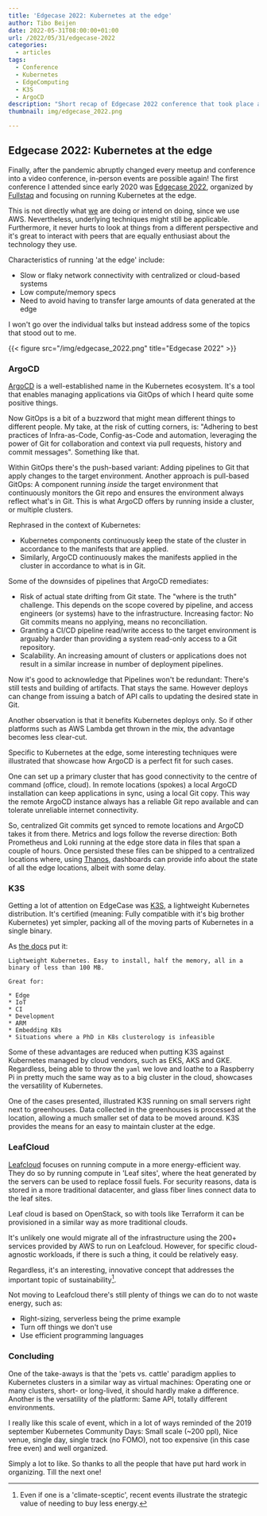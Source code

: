 ```yaml
---
title: 'Edgecase 2022: Kubernetes at the edge'
author: Tibo Beijen
date: 2022-05-31T08:00:00+01:00
url: /2022/05/31/edgecase-2022
categories:
  - articles
tags:
  - Conference
  - Kubernetes
  - EdgeComputing
  - K3S
  - ArgoCD
description: "Short recap of Edgecase 2022 conference that took place at may 24th in Utrecht NL."
thumbnail: img/edgecase_2022.png

---
```

## Edgecase 2022: Kubernetes at the edge

Finally, after the pandemic abruptly changed every meetup and conference into a video conference, in-person events are possible again! The first conference I attended since early 2020 was [Edgecase 2022](https://www.fullstaq.com/edgecase-2022), organized by [Fullstaq](https://www.fullstaq.com/) and focusing on running Kubernetes at the edge.

This is not directly what [we](https://www.nu.nl) are doing or intend on doing, since we use AWS. Nevertheless, underlying techniques might still be applicable. Furthermore, it never hurts to look at things from a different perspective and it's great to interact with peers that are equally enthusiast about the technology they use.

Characteristics of running 'at the edge' include:

* Slow or flaky network connectivity with centralized or cloud-based systems
* Low compute/memory specs
* Need to avoid having to transfer large amounts of data generated at the edge

I won't go over the individual talks but instead address some of the topics that stood out to me.

{{< figure src="/img/edgecase_2022.png" title="Edgecase 2022" >}}

### ArgoCD

[ArgoCD](https://argoproj.github.io/cd/) is a well-established name in the Kubernetes ecosystem. It's a tool that enables managing applications via GitOps of which I heard quite some positive things.

Now GitOps is a bit of a buzzword that might mean different things to different people. My take, at the risk of cutting corners, is: "Adhering to best practices of Infra-as-Code, Config-as-Code and automation, leveraging the power of Git for collaboration and context via pull requests, history and commit messages". Something like that.

Within GitOps there's the push-based variant: Adding pipelines to Git that apply changes to the target environment. Another approach is pull-based GitOps: A component running _inside_ the target environment that continuously monitors the Git repo and ensures the environment always reflect what's in Git. This is what ArgoCD offers by running inside a cluster, or multiple clusters.

Rephrased in the context of Kubernetes:
* Kubernetes components continuously keep the state of the cluster in accordance to the manifests that are applied.
* Similarly, ArgoCD continuously makes the manifests applied in the cluster in accordance to what is in Git.

Some of the downsides of pipelines that ArgoCD remediates:

* Risk of actual state drifting from Git state. The "where is the truth" challenge. This depends on the scope covered by pipeline, and access engineers (or systems) have to the infrastructure. Increasing factor: No Git commits means no applying, means no reconciliation.
* Granting a CI/CD pipeline read/write access to the target environment is arguably harder than providing a system read-only access to a Git repository.
* Scalability. An increasing amount of clusters or applications does not result in a similar increase in number of deployment pipelines.

Now it's good to acknowledge that Pipelines won't be redundant: There's still tests and building of artifacts. That stays the same. However deploys can change from issuing a batch of API calls to updating the desired state in Git. 

Another observation is that it benefits Kubernetes deploys only. So if other platforms such as AWS Lambda get thrown in the mix, the advantage becomes less clear-cut.

Specific to Kubernetes at the edge, some interesting techniques were illustrated that showcase how ArgoCD is a perfect fit for such cases.

One can set up a primary cluster that has good connectivity to the centre of command (office, cloud). In remote locations (spokes) a local ArgoCD installation can keep applications in sync, using a local Git copy. This way the remote ArgoCD instance always has a reliable Git repo available and can tolerate unreliable internet connectivity.

So, centralized Git commits get synced to remote locations and ArgoCD takes it from there. Metrics and logs follow the reverse direction: Both Prometheus and Loki running at the edge store data in files that span a couple of hours. Once persisted these files can be shipped to a centralized locations where, using [Thanos](https://thanos.io/), dashboards can provide info about the state of all the edge locations, albeit with some delay.

### K3S

Getting a lot of attention on EdgeCase was [K3S](https://k3s.io/), a lightweight Kubernetes distribution. It's certified (meaning: Fully compatible with it's big brother Kubernetes) yet simpler, packing all of the moving parts of Kubernetes in a single binary.

As [the docs](https://rancher.com/docs/k3s/latest/en/) put it:

```
Lightweight Kubernetes. Easy to install, half the memory, all in a binary of less than 100 MB.
 
Great for:
 
* Edge
* IoT
* CI
* Development
* ARM
* Embedding K8s
* Situations where a PhD in K8s clusterology is infeasible
```

Some of these advantages are reduced when putting K3S against Kubernetes managed by cloud vendors, such as EKS, AKS and GKE. Regardless, being able to throw the `yaml` we love and loathe to a Raspberry Pi in pretty much the same way as to a big cluster in the cloud, showcases the versatility of Kubernetes. 

One of the cases presented, illustrated K3S running on small servers right next to greenhouses. Data collected in the greenhouses is processed at the location, allowing a much smaller set of data to be moved around. K3S provides the means for an easy to maintain cluster at the edge.

### LeafCloud

[Leafcloud](https://www.leaf.cloud/) focuses on running compute in a more energy-efficient way. They do so by running compute in 'Leaf sites', where the heat generated by the servers can be used to replace fossil fuels. For security reasons, data is stored in a more traditional datacenter, and glass fiber lines connect data to the leaf sites.

Leaf cloud is based on OpenStack, so with tools like Terraform it can be provisioned in a similar way as more traditional clouds.

It's unlikely one would migrate all of the infrastructure using the 200+ services provided by AWS to run on Leafcloud. However, for specific cloud-agnostic workloads, if there is such a thing, it could be relatively easy.

Regardless, it's an interesting, innovative concept that addresses the important topic of sustainability[^footnote_sustainability].

Not moving to Leafcloud there's still plenty of things we can do to not waste energy, such as:

* Right-sizing, serverless being the prime example
* Turn off things we don't use
* Use efficient programming languages

### Concluding

One of the take-aways is that the 'pets vs. cattle' paradigm applies to Kubernetes clusters in a similar way as virtual machines: Operating one or many clusters, short- or long-lived, it should hardly make a difference. Another is the versatility of the platform: Same API, totally different environments.

I really like this scale of event, which in a lot of ways reminded of the 2019 september Kubernetes Community Days: Small scale (~200 ppl), Nice venue, single day, single track (no FOMO), not too expensive (in this case free even) and well organized.

Simply a lot to like. So thanks to all the people that have put hard work in organizing. Till the next one!

[^footnote_sustainability]: Even if one is a 'climate-sceptic', recent events illustrate the strategic value of needing to buy less energy.
